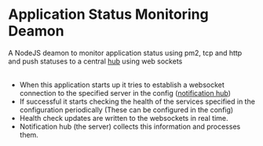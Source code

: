 # Application Status Monitoring Deamon

A NodeJS deamon to monitor application status using pm2, tcp and http and push statuses to a central [hub](https://github.com/dumindux/notification-hub) using web sockets
<br><br>
* When this application starts up it tries to establish a websocket connection to the specified server in the config ([notification hub](https://github.com/dumindux/notification-hub))
* If successful it starts checking the health of the services specified in the configuration periodically (These can be configured in the config)
* Health check updates are written to the websockets in real time.
* Notification hub (the server) collects this information and processes them.
